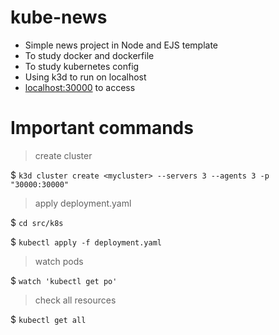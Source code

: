 # kube-news

- Simple news project in Node and EJS template 
- To study docker and dockerfile
- To study kubernetes config
- Using k3d to run on localhost
- [localhost:30000](http://localhost:30000/) to access 

# Important commands 
> create cluster

$ ```k3d cluster create <mycluster> --servers 3 --agents 3 -p "30000:30000"```

> apply deployment.yaml

$ ```cd src/k8s```

$ ```kubectl apply -f deployment.yaml```
  
> watch pods

$ ```watch 'kubectl get po'```
  
> check all resources

$ ```kubectl get all```
